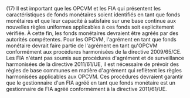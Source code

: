 (17) Il est important que les OPCVM et les FIA qui présentent les caractéristiques de fonds monétaires soient identifiés en tant que fonds monétaires et que leur capacité à satisfaire sur une base continue aux nouvelles règles uniformes applicables à ces fonds soit explicitement vérifiée. À cette fin, les fonds monétaires devraient être agréés par des autorités compétentes. Pour les OPCVM, l'agrément en tant que fonds monétaire devrait faire partie de l'agrément en tant qu'OPCVM conformément aux procédures harmonisées de la directive 2009/65/CE. Les FIA n'étant pas soumis aux procédures d'agrément et de surveillance harmonisées de la directive 2011/61/UE, il est nécessaire de prévoir des règles de base communes en matière d'agrément qui reflètent les règles harmonisées applicables aux OPCVM. Ces procédures devraient garantir que le gestionnaire d'un FIA agréé en tant que fonds monétaire est un gestionnaire de FIA agréé conformément à la directive 2011/61/UE.